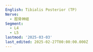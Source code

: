 ```yaml
---
English: Tibialis Posterior (TP)
Nerve:
  - 脛骨神経
Segment:
  - L4
  - L5
lastmod: '2025-03-03'
last_edited: 2025-02-27T00:00:00.000Z
---
```



